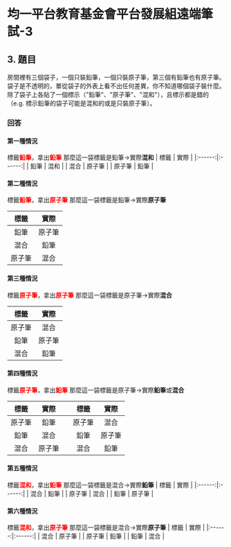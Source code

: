 # 均一平台教育基金會平台發展組遠端筆試-3

## 3. 題目
房間裡有三個袋子，一個只裝鉛筆，一個只裝原子筆，第三個有鉛筆也有原子筆。袋子是不透明的，單從袋子的外表上看不出任何差異，你不知道哪個袋子裝什麼。除了袋子上各貼了一個標示（"鉛筆"、"原子筆"、"混和"），且標示都是錯的（e.g. 標示鉛筆的袋子可能是混和的或是只裝原子筆）。
### 回答
#### 第一種情況
標籤<font color=red>**鉛筆**</font>，拿出<font color=red>**鉛筆**</font>
那麼這一袋標籤是鉛筆->實際**混和**
|  標籤  |  實際  |
|:------:|:------:|
|  鉛筆  |  混和  |
|  混合  | 原子筆 |
| 原子筆 |  鉛筆  |
#### 第二種情況
  標籤<font color=red>**鉛筆**</font>，拿出<font color=red>**原子筆**</font>
  那麼這一袋標籤是鉛筆->實際**原子筆**

|  標籤  |  實際  |
|:------:|:------:|
|  鉛筆  | 原子筆 |
|  混合  |  鉛筆  |
| 原子筆 |  混合  |
#### 第三種情況
  標籤<font color=red>**原子筆**</font>，拿出<font color=red>**原子筆**</font>
  那麼這一袋標籤是原子筆->實際**混合**

|  標籤  |  實際  |
|:------:|:------:|
| 原子筆 |  混合  |
|  鉛筆  | 原子筆 |
|  混合  |  鉛筆  |
#### 第四種情況
  標籤<font color=red>**原子筆**</font>，拿出<font color=red>**鉛筆**</font>
  那麼這一袋標籤是原子筆->實際**鉛筆**或**混合**

|  標籤  |  實際  |     |  標籤  |  實際  |
|:------:|:------:| --- |:------:|:------:|
| 原子筆 |  鉛筆  |     | 原子筆 |  混合  |
|  鉛筆  |  混合  |     |  鉛筆  | 原子筆 |
|  混合  | 原子筆 |     |  混合  |  鉛筆  |
#### 第五種情況
  標籤<font color=red>**混和**</font>，拿出<font color=red>**鉛筆**</font>
  那麼這一袋標籤是混合->實際**鉛筆**
|  標籤  |  實際  |
|:------:|:------:|
|  混合  |  鉛筆  |
| 原子筆 |  混合  |
|  鉛筆  | 原子筆 |
#### 第六種情況
  標籤<font color=red>**混和**</font>，拿出<font color=red>**原子筆**</font>
  那麼這一袋標籤是混合->實際**原子筆**
|  標籤  |  實際  |
|:------:|:------:|
|  混合  |  原子筆  |
| 原子筆 |  鉛筆  |
|  鉛筆  | 混合 |



